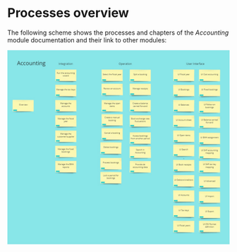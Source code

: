# Processes overview

The following scheme shows the processes and chapters of the *Accounting* module documentation and their link to other modules:

![Accounting Process](/Assets/Screenshots/RetailSuiteAccounting/ProcessAccounting.jpg "Accounting Process")
